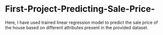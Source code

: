 # First-Project-Predicting-Sale-Price-
Here, I have used trained linear regression model to predict the sale price of the house based on different attributes present in the provided dataset. 
